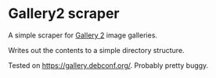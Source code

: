 # Gallery2 scraper

A simple scraper for [Gallery 2][] image galleries.

Writes out the contents to a simple directory structure.

Tested on https://gallery.debconf.org/. Probably pretty buggy.

[Gallery 2]: http://codex.galleryproject.org/Main_Page
